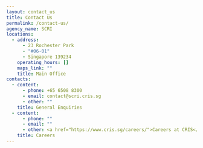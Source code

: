 ```yaml
---
layout: contact_us
title: Contact Us
permalink: /contact-us/
agency_name: SCRI
locations:
  - address:
      - 23 Rochester Park
      - "#06-01"
      - Singapore 139234
    operating_hours: []
    maps_link: ""
    title: Main Office
contacts:
  - content:
      - phone: +65 6508 8300
      - email: contact@scri.cris.sg
      - other: ""
    title: General Enquiries
  - content:
      - phone: ""
      - email: ""
      - other: <a href="https://www.cris.sg/careers/">Careers at CRIS</a>
    title: Careers
---
```

